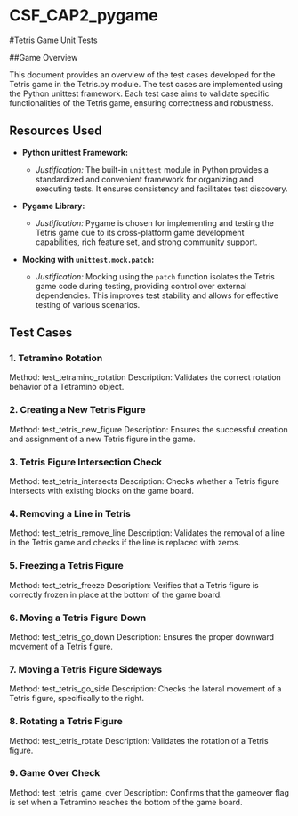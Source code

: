 # CSF_CAP2_pygame
#Tetris Game Unit Tests

##Game Overview

This document provides an overview of the test cases developed for the Tetris game in the Tetris.py module. The test cases are implemented using the Python unittest framework. Each test case aims to validate specific functionalities of the Tetris game, ensuring correctness and robustness.

## Resources Used

- **Python unittest Framework:**
  - *Justification:* The built-in `unittest` module in Python provides a standardized and convenient framework for organizing and executing tests. It ensures consistency and facilitates test discovery.

- **Pygame Library:**
  - *Justification:* Pygame is chosen for implementing and testing the Tetris game due to its cross-platform game development capabilities, rich feature set, and strong community support.

- **Mocking with `unittest.mock.patch`:**
  - *Justification:* Mocking using the `patch` function isolates the Tetris game code during testing, providing control over external dependencies. This improves test stability and allows for effective testing of various scenarios.

## Test Cases

### 1. Tetramino Rotation

Method: test_tetramino_rotation
Description: Validates the correct rotation behavior of a Tetramino object.

### 2. Creating a New Tetris Figure

Method: test_tetris_new_figure
Description: Ensures the successful creation and assignment of a new Tetris figure in the game.

### 3. Tetris Figure Intersection Check
    
Method: test_tetris_intersects
Description: Checks whether a Tetris figure intersects with existing blocks on the game board.


### 4. Removing a Line in Tetris

Method: test_tetris_remove_line
Description: Validates the removal of a line in the Tetris game and checks if the line is replaced with zeros.

### 5. Freezing a Tetris Figure

Method: test_tetris_freeze
Description: Verifies that a Tetris figure is correctly frozen in place at the bottom of the game board.

### 6. Moving a Tetris Figure Down

Method: test_tetris_go_down
Description: Ensures the proper downward movement of a Tetris figure.

### 7. Moving a Tetris Figure Sideways

Method: test_tetris_go_side
Description: Checks the lateral movement of a Tetris figure, specifically to the right.

### 8. Rotating a Tetris Figure

Method: test_tetris_rotate
Description: Validates the rotation of a Tetris figure.

### 9. Game Over Check

Method: test_tetris_game_over
Description: Confirms that the gameover flag is set when a Tetramino reaches the bottom of the game board.




    
